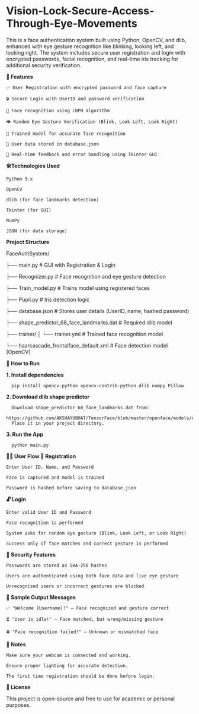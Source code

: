 # Vision-Lock-Secure-Access-Through-Eye-Movements
This is a face authentication system built using Python, OpenCV, and dlib, enhanced with eye gesture recognition like blinking, looking left, and looking right. The system includes secure user registration and login with encrypted passwords, facial recognition, and real-time iris tracking for additional security verification.

**📌 Features**

    ✅ User Registration with encrypted password and face capture

    🔒 Secure Login with UserID and password verification

    🧠 Face recognition using LBPH algorithm

    👁️ Random Eye Gesture Verification (Blink, Look Left, Look Right)

    🎯 Trained model for accurate face recognition

    💾 User data stored in database.json

    🧪 Real-time feedback and error handling using Tkinter GUI

**🛠️Technologies Used**

    Python 3.x

    OpenCV

    dlib (for face landmarks detection)

    Tkinter (for GUI)

    NumPy

    JSON (for data storage)

**Project Structure**

FaceAuthSystem/

├── main.py                # GUI with Registration & Login

├── Recognizer.py          # Face recognition and eye gesture detection

├── Train_model.py         # Trains model using registered faces

├── Pupil.py               # Iris detection logic

├── database.json          # Stores user details (UserID, name, hashed password)

├── shape_predictor_68_face_landmarks.dat # Required dlib model

├── trainer/
│   └── trainer.yml        # Trained face recognition model

└── haarcascade_frontalface_default.xml   # Face detection model (OpenCV)

**🚀 How to Run**


**1. Install dependencies**

      pip install opencv-python opencv-contrib-python dlib numpy Pillow

**2. Download dlib shape predictor**

      Download shape_predictor_68_face_landmarks.dat from:
      https://github.com/AKSHAYUBHAT/TensorFace/blob/master/openface/models/dlib/shape_predictor_68_face_landmarks.dat
      Place it in your project directory.

**3. Run the App**

      python main.py

**🧑‍💻 User Flow
🔐 Registration**

    Enter User ID, Name, and Password

    Face is captured and model is trained

    Password is hashed before saving to database.json

**🔓 Login**

    Enter valid User ID and Password

    Face recognition is performed

    System asks for random eye gesture (Blink, Look Left, or Look Right)

    Success only if face matches and correct gesture is performed

**🔐 Security Features**

    Passwords are stored as SHA-256 hashes

    Users are authenticated using both face data and live eye gesture

    Unrecognized users or incorrect gestures are blocked

**🧪 Sample Output Messages**

    ✅ "Welcome [Username]!" – Face recognized and gesture correct

    ⏳ "User is idle!" – Face matched, but wrong/missing gesture

    ⛔ "Face recognition failed!" – Unknown or mismatched face

**📣 Notes**

    Make sure your webcam is connected and working.

    Ensure proper lighting for accurate detection.

    The first time registration should be done before login.

**📜 License**

This project is open-source and free to use for academic or personal purposes.
